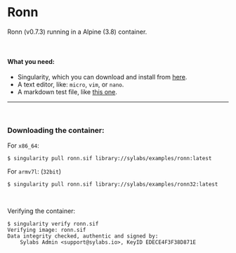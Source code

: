 # Ronn

Ronn (v0.7.3) running in a Alpine (3.8) container.

<br>

#### What you need:
 - Singularity, which you can download and install from [here](https://github.com/sylabs/singularity).
 - A text editor, like: `micro`, `vim`, or `nano`.
 - A markdown test file, like [this one](https://foo).


___

<br>


### Downloading the container:

For `x86_64`:

```
$ singularity pull ronn.sif library://sylabs/examples/ronn:latest
```

For `armv7l`: (`32bit`)

```
$ singularity pull ronn.sif library://sylabs/examples/ronn32:latest
```

<br>

Verifying the container:

```
$ singularity verify ronn.sif
Verifying image: ronn.sif
Data integrity checked, authentic and signed by:
    Sylabs Admin <support@sylabs.io>, KeyID EDECE4F3F38D871E
```

<br>




<br>
<br>

